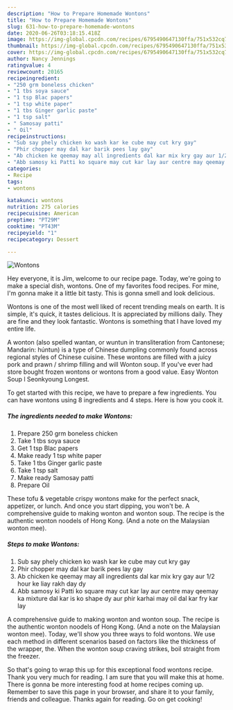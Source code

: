 ```yaml
---
description: "How to Prepare Homemade Wontons"
title: "How to Prepare Homemade Wontons"
slug: 631-how-to-prepare-homemade-wontons
date: 2020-06-26T03:18:15.418Z
image: https://img-global.cpcdn.com/recipes/6795490647130ffa/751x532cq70/wontons-recipe-main-photo.jpg
thumbnail: https://img-global.cpcdn.com/recipes/6795490647130ffa/751x532cq70/wontons-recipe-main-photo.jpg
cover: https://img-global.cpcdn.com/recipes/6795490647130ffa/751x532cq70/wontons-recipe-main-photo.jpg
author: Nancy Jennings
ratingvalue: 4
reviewcount: 20165
recipeingredient:
- "250 grm boneless chicken"
- "1 tbs soya sauce"
- "1 tsp Blac papers"
- "1 tsp white paper"
- "1 tbs Ginger garlic paste"
- "1 tsp salt"
- " Samosay patti"
- " Oil"
recipeinstructions:
- "Sub say phely chicken ko wash kar ke cube may cut kry gay"
- "Phir chopper may dal kar barik pees lay gay"
- "Ab chicken ke qeemay may all ingredients dal kar mix kry gay aur 1/2 hour ke liay rakh day dy"
- "Abb samosy ki Patti ko square may cut kar lay aur centre may qeemay ka mixture dal kar is ko shape dy aur phir karhai may oil dal kar fry kar lay"
categories:
- Recipe
tags:
- wontons

katakunci: wontons 
nutrition: 275 calories
recipecuisine: American
preptime: "PT29M"
cooktime: "PT43M"
recipeyield: "1"
recipecategory: Dessert

---
```



![Wontons](https://img-global.cpcdn.com/recipes/6795490647130ffa/751x532cq70/wontons-recipe-main-photo.jpg)

Hey everyone, it is Jim, welcome to our recipe page. Today, we're going to make a special dish, wontons. One of my favorites food recipes. For mine, I'm gonna make it a little bit tasty. This is gonna smell and look delicious.

Wontons is one of the most well liked of recent trending meals on earth. It is simple, it's quick, it tastes delicious. It is appreciated by millions daily. They are fine and they look fantastic. Wontons is something that I have loved my entire life.

A wonton (also spelled wantan, or wuntun in transliteration from Cantonese; Mandarin: húntun) is a type of Chinese dumpling commonly found across regional styles of Chinese cuisine. These wontons are filled with a juicy pork and prawn / shrimp filling and will Wonton soup. If you&#39;ve ever had store bought frozen wontons or wontons from a good value. Easy Wonton Soup l Seonkyoung Longest.


To get started with this recipe, we have to prepare a few ingredients. You can have wontons using 8 ingredients and 4 steps. Here is how you cook it.

<!--inarticleads1-->

##### The ingredients needed to make Wontons:

1. Prepare 250 grm boneless chicken
1. Take 1 tbs soya sauce
1. Get 1 tsp Blac papers
1. Make ready 1 tsp white paper
1. Take 1 tbs Ginger garlic paste
1. Take 1 tsp salt
1. Make ready  Samosay patti
1. Prepare  Oil


These tofu &amp; vegetable crispy wontons make for the perfect snack, appetizer, or lunch. And once you start dipping, you won&#39;t be. A comprehensive guide to making wonton and wonton soup. The recipe is the authentic wonton noodels of Hong Kong. (And a note on the Malaysian wonton mee). 

<!--inarticleads2-->

##### Steps to make Wontons:

1. Sub say phely chicken ko wash kar ke cube may cut kry gay
1. Phir chopper may dal kar barik pees lay gay
1. Ab chicken ke qeemay may all ingredients dal kar mix kry gay aur 1/2 hour ke liay rakh day dy
1. Abb samosy ki Patti ko square may cut kar lay aur centre may qeemay ka mixture dal kar is ko shape dy aur phir karhai may oil dal kar fry kar lay


A comprehensive guide to making wonton and wonton soup. The recipe is the authentic wonton noodels of Hong Kong. (And a note on the Malaysian wonton mee). Today, we&#39;ll show you three ways to fold wontons. We use each method in different scenarios based on factors like the thickness of the wrapper, the. When the wonton soup craving strikes, boil straight from the freezer. 

So that's going to wrap this up for this exceptional food wontons recipe. Thank you very much for reading. I am sure that you will make this at home. There is gonna be more interesting food at home recipes coming up. Remember to save this page in your browser, and share it to your family, friends and colleague. Thanks again for reading. Go on get cooking!
